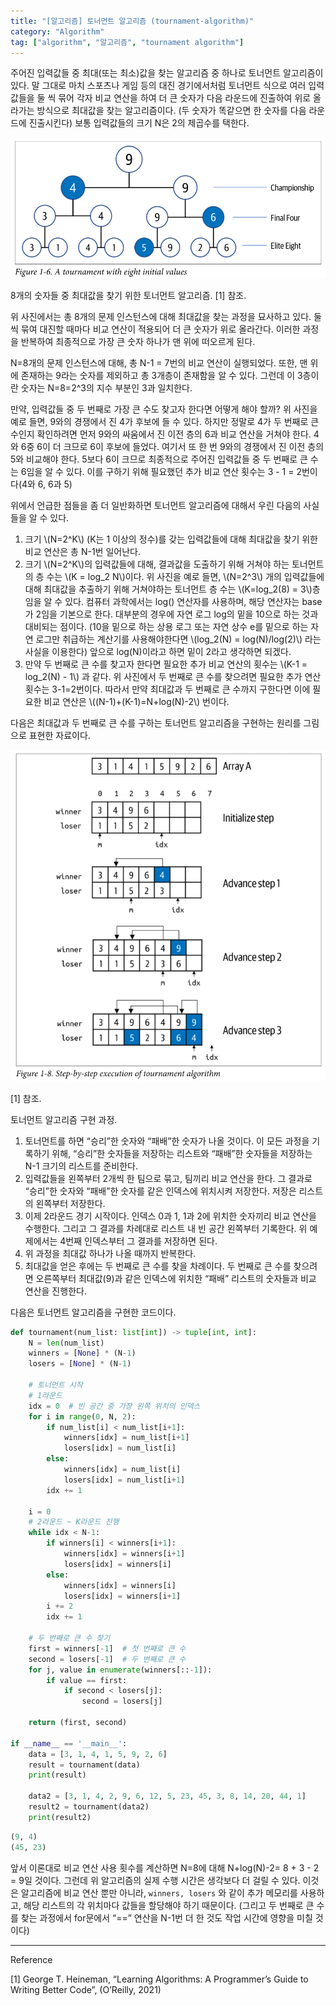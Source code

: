 ```yaml
---
title: "[알고리즘] 토너먼트 알고리즘 (tournament-algorithm)"
category: "Algorithm"
tag: ["algorithm", "알고리즘", "tournament algorithm"]
---
```

주어진 입력값들 중 최대(또는 최소)값을 찾는 알고리즘 중 하나로 토너먼트 알고리즘이 있다. 말 그대로 마치 스포츠나 게임 등의 대진 경기에서처럼 토너먼트 식으로 여러 입력값들을 둘 씩 묶어 각자 비교 연산을 하여 더 큰 숫자가 다음 라운드에 진출하여 위로 올라가는 방식으로 최대값을 찾는 알고리즘이다. (두 숫자가 똑같으면 한 숫자를 다음 라운드에 진출시킨다) 보통 입력값들의 크기 N은 2의 제곱수를 택한다.

![8개의 숫자들 중 최대값을 찾기 위한 토너먼트 알고리즘. [1] 참조.](/images/2023-06-08/2023-06-08-algorithm-tournament-algorithm-1.png)

8개의 숫자들 중 최대값을 찾기 위한 토너먼트 알고리즘. [1] 참조.

위 사진에서는 총 8개의 문제 인스턴스에 대해 최대값을 찾는 과정을 묘사하고 있다. 둘 씩 묶여 대진할 때마다 비교 연산이 적용되어 더 큰 숫자가 위로 올라간다. 이러한 과정을 반복하여 최종적으로 가장 큰 숫자 하나가 맨 위에 떠오르게 된다. 

N=8개의 문제 인스턴스에 대해, 총 N-1 = 7번의 비교 연산이 실행되었다. 또한, 맨 위에 존재하는 9라는 숫자를 제외하고 총 3개층이 존재함을 알 수 있다. 그런데 이 3층이란 숫자는 N=8=2^3의 지수 부분인 3과 일치한다. 

만약, 입력값들 중 두 번째로 가장 큰 수도 찾고자 한다면 어떻게 해야 할까? 위 사진을 예로 들면, 9와의 경쟁에서 진 4가 후보에 들 수 있다. 하지만 정말로 4가 두 번째로 큰 수인지 확인하려면 먼저 9와의 싸움에서 진 이전 층의 6과 비교 연산을 거쳐야 한다. 4와 6중 6이 더 크므로 6이 후보에 들었다. 여기서 또 한 번 9와의 경쟁에서 진 이전 층의 5와 비교해야 한다. 5보다 6이 크므로 최종적으로 주어진 입력값들 중 두 번째로 큰 수는 6임을 알 수 있다. 이를 구하기 위해 필요했던 추가 비교 연산 횟수는 3 - 1 = 2번이다(4와 6, 6과 5)

위에서 언급한 점들을 좀 더 일반화하면 토너먼트 알고리즘에 대해서 우린 다음의 사실들을 알 수 있다.

1. 크기 \\(N=2^K\\) (K는 1 이상의 정수)를 갖는 입력값들에 대해 최대값을 찾기 위한 비교 연산은 총 N-1번 일어난다. 
2. 크기 \\(N=2^K\\)의 입력값들에 대해, 결과값을 도출하기 위해 거쳐야 하는 토너먼트의 층 수는 \\(K = log_2 N\\)이다. 위 사진을 예로 들면, \\(N=2^3\\) 개의 입력값들에 대해 최대값을 추출하기 위해 거쳐야하는 토너먼트 층 수는 \\(K=log_2(8) = 3\\)층임을 알 수 있다. 
컴퓨터 과학에서는 log() 연산자를 사용하며, 해당 연산자는 base가 2임을 기본으로 한다. 대부분의 경우에 자연 로그 log의 밑을 10으로 하는 것과 대비되는 점이다. (10을 밑으로 하는 상용 로그 또는 자연 상수 e를 밑으로 하는 자연 로그만 취급하는 계산기를 사용해야한다면  \\(log_2(N) = log(N)/log(2)\\) 라는 사실을 이용한다) 앞으로 log(N)이라고 하면 밑이 2라고 생각하면 되겠다. 
3. 만약 두 번째로 큰 수를 찾고자 한다면 필요한 추가 비교 연산의 횟수는 \\(K-1 = log_2(N) - 1\\) 과 같다. 위 사진에서 두 번째로 큰 수를 찾으려면 필요한 추가 연산 횟수는 3-1=2번이다. 
따라서 만약 최대값과 두 번째로 큰 수까지 구한다면 이에 필요한 비교 연산은 \\((N-1)+(K-1)=N+log(N)-2\\) 번이다.

다음은 최대값과 두 번째로 큰 수를 구하는 토너먼트 알고리즘을 구현하는 원리를 그림으로 표현한 자료이다. 

![[1] 참조.](/images/2023-06-08/2023-06-08-algorithm-tournament-algorithm-2.png)

[1] 참조.

토너먼트 알고리즘 구현 과정.

1. 토너먼트를 하면 “승리”한 숫자와 “패배”한 숫자가 나올 것이다. 이 모든 과정을 기록하기 위해, “승리”한 숫자들을 저장하는 리스트와 “패배”한 숫자들을 저장하는 N-1 크기의 리스트를 준비한다. 
2. 입력값들을 왼쪽부터 2개씩 한 팀으로 묶고, 팀끼리 비교 연산을 한다. 그 결과로 “승리”한 숫자와 “패배”한 숫자를 같은 인덱스에 위치시켜 저장한다. 저장은 리스트의 왼쪽부터 저장한다. 
3. 이제 2라운드 경기 시작이다. 인덱스 0과 1, 1과 2에 위치한 숫자끼리 비교 연산을 수행한다. 그리고 그 결과를 차례대로 리스트 내 빈 공간 왼쪽부터 기록한다. 위 예제에서는 4번째 인덱스부터 그 결과를 저장하면 된다.
4. 위 과정을 최대값 하나가 나올 때까지 반복한다. 
5. 최대값을 얻은 후에는 두 번째로 큰 수를 찾을 차례이다. 두 번째로 큰 수를 찾으려면 오른쪽부터 최대값(9)과 같은 인덱스에 위치한 “패배” 리스트의 숫자들과 비교 연산을 진행한다. 

다음은 토너먼트 알고리즘을 구현한 코드이다.

```python
def tournament(num_list: list[int]) -> tuple[int, int]:
    N = len(num_list)
    winners = [None] * (N-1)
    losers = [None] * (N-1)

    # 토너먼트 시작
    # 1라운드
    idx = 0  # 빈 공간 중 가장 왼쪽 위치의 인덱스
    for i in range(0, N, 2):
        if num_list[i] < num_list[i+1]:
            winners[idx] = num_list[i+1]
            losers[idx] = num_list[i]
        else:
            winners[idx] = num_list[i]
            losers[idx] = num_list[i+1]
        idx += 1

    i = 0
    # 2라운드 ~ K라운드 진행
    while idx < N-1:
        if winners[i] < winners[i+1]:
            winners[idx] = winners[i+1]
            losers[idx] = winners[i]
        else:
            winners[idx] = winners[i]
            losers[idx] = winners[i+1]
        i += 2
        idx += 1

    # 두 번째로 큰 수 찾기
    first = winners[-1]  # 첫 번째로 큰 수 
    second = losers[-1]  # 두 번째로 큰 수
    for j, value in enumerate(winners[::-1]):
        if value == first:
            if second < losers[j]:
                second = losers[j]
    
    return (first, second)

if __name__ == '__main__':
    data = [3, 1, 4, 1, 5, 9, 2, 6]
    result = tournament(data)
    print(result)

    data2 = [3, 1, 4, 2, 9, 6, 12, 5, 23, 45, 3, 8, 14, 20, 44, 1]
    result2 = tournament(data2)
    print(result2)
```

```python
(9, 4)
(45, 23)
```

앞서 이론대로 비교 연산 사용 횟수를 계산하면 N=8에 대해 N+log(N)-2= 8 + 3 - 2 = 9일 것이다. 그런데 위 알고리즘의 실제 수행 시간은 생각보다 더 걸릴 수 있다. 이것은 알고리즘에 비교 연산 뿐만 아니라, `winners, losers` 와 같이 추가 메모리를 사용하고, 해당 리스트의 각 위치마다 값들을 할당해야 하기 때문이다. (그리고 두 번째로 큰 수를 찾는 과정에서 for문에서 “==” 연산을 N-1번 더 한 것도 작업 시간에 영향을 미칠 것이다)

---

Reference

[1] George T. Heineman, “Learning Algorithms: A Programmer’s Guide to Writing Better Code”, (O’Reilly, 2021)